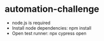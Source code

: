 # automation-challenge
 
- node.js is required
- Install node dependencies: npm install
- Open test runner: npx cypress open
